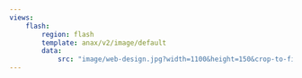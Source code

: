 ```yaml
---
views:
    flash:
        region: flash
        template: anax/v2/image/default
        data:
            src: "image/web-design.jpg?width=1100&height=150&crop-to-fit&area=13,10,0,10"
---
```

